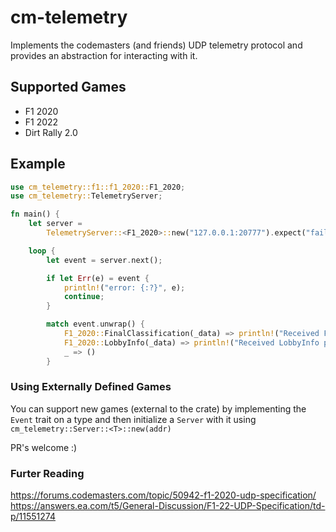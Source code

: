 # cm-telemetry

Implements the codemasters (and friends) UDP telemetry protocol
and provides an abstraction for interacting with it.

## Supported Games

- F1 2020
- F1 2022
- Dirt Rally 2.0

## Example

```rust
use cm_telemetry::f1::f1_2020::F1_2020;
use cm_telemetry::TelemetryServer;

fn main() {
    let server =
        TelemetryServer::<F1_2020>::new("127.0.0.1:20777").expect("failed to bind to address");

    loop {
        let event = server.next();

        if let Err(e) = event {
            println!("error: {:?}", e);
            continue;
        }

        match event.unwrap() {
            F1_2020::FinalClassification(_data) => println!("Received FinalClassification packet"),
            F1_2020::LobbyInfo(_data) => println!("Received LobbyInfo packet"),
            _ => ()
        }
```

### Using Externally Defined Games

You can support new games (external to the crate) by implementing the `Event` trait on a type
and then initialize a `Server` with it using `cm_telemetry::Server::<T>::new(addr)`

PR's welcome :)

### Furter Reading

https://forums.codemasters.com/topic/50942-f1-2020-udp-specification/
https://answers.ea.com/t5/General-Discussion/F1-22-UDP-Specification/td-p/11551274
